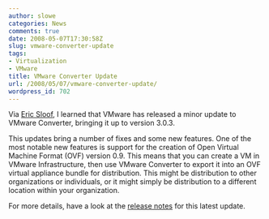 ```yaml
---
author: slowe
categories: News
comments: true
date: 2008-05-07T17:30:58Z
slug: vmware-converter-update
tags:
- Virtualization
- VMware
title: VMware Converter Update
url: /2008/05/07/vmware-converter-update/
wordpress_id: 702
---
```


Via [Eric Sloof](http://www.ntpro.nl/blog/archives/460-VMware-Converter-3.0.3.html), I learned that VMware has released a minor update to VMware Converter, bringing it up to version 3.0.3.

This updates bring a number of fixes and some new features. One of the most notable new features is support for the creation of Open Virtual Machine Format (OVF) version 0.9. This means that you can create a VM in VMware Infrastructure, then use VMware Converter to export it into an OVF virtual appliance bundle for distribution. This might be distribution to other organizations or individuals, or it might simply be distribution to a different location within your organization.

For more details, have a look at the [release notes](http://www.vmware.com/support/converter/doc/releasenotes_conv303.html) for this latest update.
